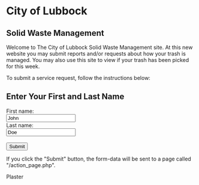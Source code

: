 # City of Lubbock

## Solid Waste Management

Welcome to The City of Lubbock Solid Waste Management site. At this new website you may submit reports and/or requests about how your trash is managed. You may also use this site to view if your trash has been picked for this week.

To submit a service request, follow the instructions below:

<html>
<body>

<h2>Enter Your First and Last Name</h2>

<form action="/action_page.php">
  <label for="fname">First name:</label><br>
  <input type="text" id="fname" name="fname" value="John"><br>
  <label for="lname">Last name:</label><br>
  <input type="text" id="lname" name="lname" value="Doe"><br><br>
  <input type="submit" value="Submit">
</form> 

<p>If you click the "Submit" button, the form-data will be sent to a page called "/action_page.php".</p>

</body>
</html>

<!--
<html>
 <head>
  <script type="text/javascript" src="sql_test.js">
  </script>
 </head>
<body>
 <p><a href="#" onClick="test();">Top Text</a></p>
 <p><a href="javascript:functionTwo();">Bottom Text</a></p>
 </body>
</html>
-->
<!--
<meta charset="utf8" />
<html>
  <script src='sql-wasm.js'></script>
  <script>
    config = {
      locateFile: filename => `/dist/${filename}`
    }
    // The `initSqlJs` function is globally provided by all of the main dist files if loaded in the browser.
    // We must specify this locateFile function if we are loading a wasm file from anywhere other than the current html page's folder.
    initSqlJs(config).then(function(SQL){
      //Create the database
      var db = new SQL.Database();
      // Run a query without reading the results
      db.run("CREATE TABLE test (col1, col2);");
      // Insert two rows: (1,111) and (2,222)
      db.run("INSERT INTO test VALUES (?,?), (?,?)", [1,111,2,222]);

      // Prepare a statement
      var stmt = db.prepare("SELECT * FROM test WHERE col1 BETWEEN $start AND $end");
      stmt.getAsObject({$start:1, $end:1}); // {col1:1, col2:111}

      // Bind new values
      stmt.bind({$start:1, $end:2});
      while(stmt.step()) { //
        var row = stmt.getAsObject();
        console.log('Here is a row: ' + JSON.stringify(row));
      }
    });
  </script>
  <body>
    Output is in Javascript console
  </body>
</html>
-->

<html>
<script>
// We are modularizing this manually because the current modularize setting in Emscripten has some issues:
// https://github.com/kripken/emscripten/issues/5820
// In addition, When you use emcc's modularization, it still expects to export a global object called `Module`,
// which is able to be used/called before the WASM is loaded.
// The modularization below exports a promise that loads and resolves to the actual sql.js module.
// That way, this module can't be used before the WASM is finished loading.

// We are going to define a function that a user will call to start loading initializing our Sql.js library
// However, that function might be called multiple times, and on subsequent calls, we don't actually want it to instantiate a new instance of the Module
// Instead, we want to return the previously loaded module

// TODO: Make this not declare a global if used in the browser
var initSqlJsPromise = undefined;

var initSqlJs = function (moduleConfig) {

    if (initSqlJsPromise){
      return initSqlJsPromise;
    }
    // If we're here, we've never called this function before
    initSqlJsPromise = new Promise(function (resolveModule, reject) {

        // We are modularizing this manually because the current modularize setting in Emscripten has some issues:
        // https://github.com/kripken/emscripten/issues/5820

        // The way to affect the loading of emcc compiled modules is to create a variable called `Module` and add
        // properties to it, like `preRun`, `postRun`, etc
        // We are using that to get notified when the WASM has finished loading.
        // Only then will we return our promise

        // If they passed in a moduleConfig object, use that
        // Otherwise, initialize Module to the empty object
        var Module = typeof moduleConfig !== 'undefined' ? moduleConfig : {};

        // EMCC only allows for a single onAbort function (not an array of functions)
        // So if the user defined their own onAbort function, we remember it and call it
        var originalOnAbortFunction = Module['onAbort'];
        Module['onAbort'] = function (errorThatCausedAbort) {
            reject(new Error(errorThatCausedAbort));
            if (originalOnAbortFunction){
              originalOnAbortFunction(errorThatCausedAbort);
            }
        };

        Module['postRun'] = Module['postRun'] || [];
        Module['postRun'].push(function () {
            // When Emscripted calls postRun, this promise resolves with the built Module
            resolveModule(Module);
        });

        // There is a section of code in the emcc-generated code below that looks like this:
        // (Note that this is lowercase `module`)
        // if (typeof module !== 'undefined') {
        //     module['exports'] = Module;
        // }
        // When that runs, it's going to overwrite our own modularization export efforts in shell-post.js!
        // The only way to tell emcc not to emit it is to pass the MODULARIZE=1 or MODULARIZE_INSTANCE=1 flags,
        // but that carries with it additional unnecessary baggage/bugs we don't want either.
        // So, we have three options:
        // 1) We undefine `module`
        // 2) We remember what `module['exports']` was at the beginning of this function and we restore it later
        // 3) We write a script to remove those lines of code as part of the Make process.
        //
        // Since those are the only lines of code that care about module, we will undefine it. It's the most straightforward
        // of the options, and has the side effect of reducing emcc's efforts to modify the module if its output were to change in the future.
        // That's a nice side effect since we're handling the modularization efforts ourselves
        module = undefined;

        // The emcc-generated code and shell-post.js code goes below,
        // meaning that all of it runs inside of this promise. If anything throws an exception, our promise will abort
var e;e||(e=typeof Module !== 'undefined' ? Module : {});
e.onRuntimeInitialized=function(){function a(h,m){this.Ma=h;this.db=m;this.La=1;this.cb=[]}function b(h){this.filename="dbfile_"+(4294967295*Math.random()>>>0);if(null!=h){var m=this.filename,q=m?k("//"+m):"/";m=ba(!0,!0);q=ca(q,(void 0!==m?m:438)&4095|32768,0);if(h){if("string"===typeof h){for(var v=Array(h.length),D=0,R=h.length;D<R;++D)v[D]=h.charCodeAt(D);h=v}da(q,m|146);v=l(q,"w");ea(v,h,0,h.length,0,void 0);fa(v);da(q,m)}}this.handleError(f(this.filename,c));this.db=p(c,"i32");rc(this.db);this.ab=
{};this.Sa={}}var c=t(4),d=e.cwrap,f=d("sqlite3_open","number",["string","number"]),g=d("sqlite3_close_v2","number",["number"]),n=d("sqlite3_exec","number",["number","string","number","number","number"]),u=d("sqlite3_changes","number",["number"]),w=d("sqlite3_prepare_v2","number",["number","string","number","number","number"]),r=d("sqlite3_prepare_v2","number",["number","number","number","number","number"]),C=d("sqlite3_bind_text","number",["number","number","number","number","number"]),E=d("sqlite3_bind_blob",
"number",["number","number","number","number","number"]),aa=d("sqlite3_bind_double","number",["number","number","number"]),B=d("sqlite3_bind_int","number",["number","number","number"]),Aa=d("sqlite3_bind_parameter_index","number",["number","string"]),ma=d("sqlite3_step","number",["number"]),sc=d("sqlite3_errmsg","string",["number"]),wb=d("sqlite3_data_count","number",["number"]),tc=d("sqlite3_column_double","number",["number","number"]),uc=d("sqlite3_column_text","string",["number","number"]),vc=
d("sqlite3_column_blob","number",["number","number"]),wc=d("sqlite3_column_bytes","number",["number","number"]),xc=d("sqlite3_column_type","number",["number","number"]),yc=d("sqlite3_column_name","string",["number","number"]),zc=d("sqlite3_reset","number",["number"]),Ac=d("sqlite3_clear_bindings","number",["number"]),Bc=d("sqlite3_finalize","number",["number"]),Cc=d("sqlite3_create_function_v2","number","number string number number number number number number number".split(" ")),Dc=d("sqlite3_value_type",
"number",["number"]),Ec=d("sqlite3_value_bytes","number",["number"]),Fc=d("sqlite3_value_text","string",["number"]),Gc=d("sqlite3_value_blob","number",["number"]),Hc=d("sqlite3_value_double","number",["number"]),Ic=d("sqlite3_result_double","",["number","number"]),xb=d("sqlite3_result_null","",["number"]),Jc=d("sqlite3_result_text","",["number","string","number","number"]),Kc=d("sqlite3_result_blob","",["number","number","number","number"]),Lc=d("sqlite3_result_int","",["number","number"]),yb=d("sqlite3_result_error",
"",["number","string","number"]),rc=d("RegisterExtensionFunctions","number",["number"]);a.prototype.bind=function(h){if(!this.Ma)throw"Statement closed";this.reset();return Array.isArray(h)?this.rb(h):this.sb(h)};a.prototype.step=function(){if(!this.Ma)throw"Statement closed";this.La=1;var h=ma(this.Ma);switch(h){case 100:return!0;case 101:return!1;default:return this.db.handleError(h)}};a.prototype.yb=function(h){null==h&&(h=this.La,this.La+=1);return tc(this.Ma,h)};a.prototype.zb=function(h){null==
h&&(h=this.La,this.La+=1);return uc(this.Ma,h)};a.prototype.getBlob=function(h){null==h&&(h=this.La,this.La+=1);var m=wc(this.Ma,h);var q=vc(this.Ma,h);var v=new Uint8Array(m);for(h=0;h<m;)v[h]=x[q+h],h+=1;return v};a.prototype.get=function(h){var m;null!=h&&this.bind(h)&&this.step();var q=[];h=0;for(m=wb(this.Ma);h<m;){switch(xc(this.Ma,h)){case 1:case 2:q.push(this.yb(h));break;case 3:q.push(this.zb(h));break;case 4:q.push(this.getBlob(h));break;default:q.push(null)}h+=1}return q};a.prototype.getColumnNames=
function(){var h;var m=[];var q=0;for(h=wb(this.Ma);q<h;)m.push(yc(this.Ma,q)),q+=1;return m};a.prototype.getAsObject=function(h){var m;var q=this.get(h);var v=this.getColumnNames();var D={};h=0;for(m=v.length;h<m;){var R=v[h];D[R]=q[h];h+=1}return D};a.prototype.run=function(h){null!=h&&this.bind(h);this.step();return this.reset()};a.prototype.vb=function(h,m){null==m&&(m=this.La,this.La+=1);h=ha(h);var q=ia(h);this.cb.push(q);this.db.handleError(C(this.Ma,m,q,h.length-1,0))};a.prototype.qb=function(h,
m){null==m&&(m=this.La,this.La+=1);var q=ia(h);this.cb.push(q);this.db.handleError(E(this.Ma,m,q,h.length,0))};a.prototype.ub=function(h,m){null==m&&(m=this.La,this.La+=1);this.db.handleError((h===(h|0)?B:aa)(this.Ma,m,h))};a.prototype.tb=function(h){null==h&&(h=this.La,this.La+=1);E(this.Ma,h,0,0,0)};a.prototype.jb=function(h,m){null==m&&(m=this.La,this.La+=1);switch(typeof h){case "string":this.vb(h,m);return;case "number":case "boolean":this.ub(h+0,m);return;case "object":if(null===h){this.tb(m);
return}if(null!=h.length){this.qb(h,m);return}}throw"Wrong API use : tried to bind a value of an unknown type ("+h+").";};a.prototype.sb=function(h){var m=this;Object.keys(h).forEach(function(q){var v=Aa(m.Ma,q);0!==v&&m.jb(h[q],v)});return!0};a.prototype.rb=function(h){var m;for(m=0;m<h.length;)this.jb(h[m],m+1),m+=1;return!0};a.prototype.reset=function(){return 0===Ac(this.Ma)&&0===zc(this.Ma)};a.prototype.freemem=function(){for(var h;void 0!==(h=this.cb.pop());)ja(h)};a.prototype.free=function(){var h=
0===Bc(this.Ma);delete this.db.ab[this.Ma];this.Ma=0;return h};b.prototype.run=function(h,m){if(!this.db)throw"Database closed";if(m){h=this.prepare(h,m);try{h.step()}finally{h.free()}}else this.handleError(n(this.db,h,0,0,c));return this};b.prototype.exec=function(h,m){if(!this.db)throw"Database closed";var q=ka();try{var v=la(h)+1,D=t(v);na(h,x,D,v);var R=D;var H=t(4);for(h=[];0!==p(R,"i8");){pa(c);pa(H);this.handleError(r(this.db,R,-1,c,H));var oa=p(c,"i32");R=p(H,"i32");if(0!==oa){var T=null;
var A=new a(oa,this);for(null!=m&&A.bind(m);A.step();)null===T&&(T={columns:A.getColumnNames(),values:[]},h.push(T)),T.values.push(A.get());A.free()}}return h}catch(N){throw A&&A.free(),N;}finally{qa(q)}};b.prototype.each=function(h,m,q,v){"function"===typeof m&&(v=q,q=m,m=void 0);h=this.prepare(h,m);try{for(;h.step();)q(h.getAsObject())}finally{h.free()}if("function"===typeof v)return v()};b.prototype.prepare=function(h,m){pa(c);this.handleError(w(this.db,h,-1,c,0));h=p(c,"i32");if(0===h)throw"Nothing to prepare";
var q=new a(h,this);null!=m&&q.bind(m);return this.ab[h]=q};b.prototype["export"]=function(){Object.values(this.ab).forEach(function(m){m.free()});Object.values(this.Sa).forEach(ra);this.Sa={};this.handleError(g(this.db));var h=sa(this.filename);this.handleError(f(this.filename,c));this.db=p(c,"i32");return h};b.prototype.close=function(){Object.values(this.ab).forEach(function(h){h.free()});Object.values(this.Sa).forEach(ra);this.Sa={};this.handleError(g(this.db));ta("/"+this.filename);this.db=null};
b.prototype.handleError=function(h){if(0===h)return null;h=sc(this.db);throw Error(h);};b.prototype.getRowsModified=function(){return u(this.db)};b.prototype.create_function=function(h,m){Object.prototype.hasOwnProperty.call(this.Sa,h)&&(ua.push(this.Sa[h]),delete this.Sa[h]);var q=va(function(v,D,R){for(var H,oa=[],T=0;T<D;T+=1){var A=p(R+4*T,"i32"),N=Dc(A);if(1===N||2===N)A=Hc(A);else if(3===N)A=Fc(A);else if(4===N){N=A;A=Ec(N);N=Gc(N);for(var Cb=new Uint8Array(A),Fa=0;Fa<A;Fa+=1)Cb[Fa]=x[N+Fa];
A=Cb}else A=null;oa.push(A)}try{H=m.apply(null,oa)}catch(Oc){yb(v,Oc,-1);return}switch(typeof H){case "boolean":Lc(v,H?1:0);break;case "number":Ic(v,H);break;case "string":Jc(v,H,-1,-1);break;case "object":null===H?xb(v):null!=H.length?(D=ia(H),Kc(v,D,H.length,-1),ja(D)):yb(v,"Wrong API use : tried to return a value of an unknown type ("+H+").",-1);break;default:xb(v)}});this.Sa[h]=q;this.handleError(Cc(this.db,h,m.length,1,0,q,0,0,0));return this};e.Database=b};var wa={},y;
for(y in e)e.hasOwnProperty(y)&&(wa[y]=e[y]);var xa="./this.program",ya=!1,za=!1,Ba=!1,Ca=!1;ya="object"===typeof window;za="function"===typeof importScripts;Ba="object"===typeof process&&"object"===typeof process.versions&&"string"===typeof process.versions.node;Ca=!ya&&!Ba&&!za;var z="",Da,Ea,Ga,Ha;
if(Ba)z=za?require("path").dirname(z)+"/":__dirname+"/",Da=function(a,b){Ga||(Ga=require("fs"));Ha||(Ha=require("path"));a=Ha.normalize(a);return Ga.readFileSync(a,b?null:"utf8")},Ea=function(a){a=Da(a,!0);a.buffer||(a=new Uint8Array(a));assert(a.buffer);return a},1<process.argv.length&&(xa=process.argv[1].replace(/\\/g,"/")),process.argv.slice(2),"undefined"!==typeof module&&(module.exports=e),process.on("unhandledRejection",F),e.inspect=function(){return"[Emscripten Module object]"};else if(Ca)"undefined"!=
typeof read&&(Da=function(a){return read(a)}),Ea=function(a){if("function"===typeof readbuffer)return new Uint8Array(readbuffer(a));a=read(a,"binary");assert("object"===typeof a);return a},"undefined"!==typeof print&&("undefined"===typeof console&&(console={}),console.log=print,console.warn=console.error="undefined"!==typeof printErr?printErr:print);else if(ya||za)za?z=self.location.href:document.currentScript&&(z=document.currentScript.src),z=0!==z.indexOf("blob:")?z.substr(0,z.lastIndexOf("/")+
1):"",Da=function(a){var b=new XMLHttpRequest;b.open("GET",a,!1);b.send(null);return b.responseText},za&&(Ea=function(a){var b=new XMLHttpRequest;b.open("GET",a,!1);b.responseType="arraybuffer";b.send(null);return new Uint8Array(b.response)});var Ia=e.print||console.log.bind(console),G=e.printErr||console.warn.bind(console);for(y in wa)wa.hasOwnProperty(y)&&(e[y]=wa[y]);wa=null;e.thisProgram&&(xa=e.thisProgram);function Ja(a){var b=I[Ka>>2];a=b+a+15&-16;a>J.length&&F();I[Ka>>2]=a;return b}
var ua=[];
function va(a){if(ua.length)var b=ua.pop();else{b=La.length;try{La.grow(1)}catch(g){if(!(g instanceof RangeError))throw g;throw"Unable to grow wasm table. Set ALLOW_TABLE_GROWTH.";}}try{La.set(b,a)}catch(g){if(!(g instanceof TypeError))throw g;assert(!0,"Missing signature argument to addFunction");if("function"===typeof WebAssembly.Function){for(var c={i:"i32",j:"i64",f:"f32",d:"f64"},d={parameters:[],results:[]},f=1;4>f;++f)d.parameters.push(c["viii"[f]]);a=new WebAssembly.Function(d,a)}else{c=[1,
0,1,96];d={i:127,j:126,f:125,d:124};c.push(3);for(f=0;3>f;++f)c.push(d["iii"[f]]);c.push(0);c[1]=c.length-2;f=new Uint8Array([0,97,115,109,1,0,0,0].concat(c,[2,7,1,1,101,1,102,0,0,7,5,1,1,102,0,0]));f=new WebAssembly.Module(f);a=(new WebAssembly.Instance(f,{e:{f:a}})).exports.f}La.set(b,a)}return b}function ra(a){ua.push(a)}var Ma;e.wasmBinary&&(Ma=e.wasmBinary);var noExitRuntime;e.noExitRuntime&&(noExitRuntime=e.noExitRuntime);"object"!==typeof WebAssembly&&G("no native wasm support detected");
function pa(a){var b="i32";"*"===b.charAt(b.length-1)&&(b="i32");switch(b){case "i1":x[a>>0]=0;break;case "i8":x[a>>0]=0;break;case "i16":Na[a>>1]=0;break;case "i32":I[a>>2]=0;break;case "i64":K=[0,(L=0,1<=+Oa(L)?0<L?(Pa(+Qa(L/4294967296),4294967295)|0)>>>0:~~+Ra((L-+(~~L>>>0))/4294967296)>>>0:0)];I[a>>2]=K[0];I[a+4>>2]=K[1];break;case "float":Sa[a>>2]=0;break;case "double":Ta[a>>3]=0;break;default:F("invalid type for setValue: "+b)}}
function p(a,b){b=b||"i8";"*"===b.charAt(b.length-1)&&(b="i32");switch(b){case "i1":return x[a>>0];case "i8":return x[a>>0];case "i16":return Na[a>>1];case "i32":return I[a>>2];case "i64":return I[a>>2];case "float":return Sa[a>>2];case "double":return Ta[a>>3];default:F("invalid type for getValue: "+b)}return null}var Ua,La=new WebAssembly.Table({initial:384,element:"anyfunc"}),Va=!1;function assert(a,b){a||F("Assertion failed: "+b)}
function Wa(a){var b=e["_"+a];assert(b,"Cannot call unknown function "+a+", make sure it is exported");return b}
function Xa(a,b,c,d){var f={string:function(r){var C=0;if(null!==r&&void 0!==r&&0!==r){var E=(r.length<<2)+1;C=t(E);na(r,J,C,E)}return C},array:function(r){var C=t(r.length);x.set(r,C);return C}},g=Wa(a),n=[];a=0;if(d)for(var u=0;u<d.length;u++){var w=f[c[u]];w?(0===a&&(a=ka()),n[u]=w(d[u])):n[u]=d[u]}c=g.apply(null,n);c=function(r){return"string"===b?M(r):"boolean"===b?!!r:r}(c);0!==a&&qa(a);return c}var Ya=0,Za=3;
function ia(a){var b=Ya;if("number"===typeof a){var c=!0;var d=a}else c=!1,d=a.length;var f;b==Za?f=g:f=[$a,t,Ja][b](Math.max(d,1));if(c){var g=f;assert(0==(f&3));for(a=f+(d&-4);g<a;g+=4)I[g>>2]=0;for(a=f+d;g<a;)x[g++>>0]=0;return f}a.subarray||a.slice?J.set(a,f):J.set(new Uint8Array(a),f);return f}var ab="undefined"!==typeof TextDecoder?new TextDecoder("utf8"):void 0;
function bb(a,b,c){var d=b+c;for(c=b;a[c]&&!(c>=d);)++c;if(16<c-b&&a.subarray&&ab)return ab.decode(a.subarray(b,c));for(d="";b<c;){var f=a[b++];if(f&128){var g=a[b++]&63;if(192==(f&224))d+=String.fromCharCode((f&31)<<6|g);else{var n=a[b++]&63;f=224==(f&240)?(f&15)<<12|g<<6|n:(f&7)<<18|g<<12|n<<6|a[b++]&63;65536>f?d+=String.fromCharCode(f):(f-=65536,d+=String.fromCharCode(55296|f>>10,56320|f&1023))}}else d+=String.fromCharCode(f)}return d}function M(a){return a?bb(J,a,void 0):""}
function na(a,b,c,d){if(!(0<d))return 0;var f=c;d=c+d-1;for(var g=0;g<a.length;++g){var n=a.charCodeAt(g);if(55296<=n&&57343>=n){var u=a.charCodeAt(++g);n=65536+((n&1023)<<10)|u&1023}if(127>=n){if(c>=d)break;b[c++]=n}else{if(2047>=n){if(c+1>=d)break;b[c++]=192|n>>6}else{if(65535>=n){if(c+2>=d)break;b[c++]=224|n>>12}else{if(c+3>=d)break;b[c++]=240|n>>18;b[c++]=128|n>>12&63}b[c++]=128|n>>6&63}b[c++]=128|n&63}}b[c]=0;return c-f}
function la(a){for(var b=0,c=0;c<a.length;++c){var d=a.charCodeAt(c);55296<=d&&57343>=d&&(d=65536+((d&1023)<<10)|a.charCodeAt(++c)&1023);127>=d?++b:b=2047>=d?b+2:65535>=d?b+3:b+4}return b}"undefined"!==typeof TextDecoder&&new TextDecoder("utf-16le");function cb(a){var b=la(a)+1,c=$a(b);c&&na(a,x,c,b);return c}var db,x,J,Na,I,Sa,Ta;
function eb(a){db=a;e.HEAP8=x=new Int8Array(a);e.HEAP16=Na=new Int16Array(a);e.HEAP32=I=new Int32Array(a);e.HEAPU8=J=new Uint8Array(a);e.HEAPU16=new Uint16Array(a);e.HEAPU32=new Uint32Array(a);e.HEAPF32=Sa=new Float32Array(a);e.HEAPF64=Ta=new Float64Array(a)}var Ka=62896,fb=e.INITIAL_MEMORY||16777216;e.wasmMemory?Ua=e.wasmMemory:Ua=new WebAssembly.Memory({initial:fb/65536});Ua&&(db=Ua.buffer);fb=db.byteLength;eb(db);I[Ka>>2]=5305936;
function gb(a){for(;0<a.length;){var b=a.shift();if("function"==typeof b)b();else{var c=b.xb;"number"===typeof c?void 0===b.eb?e.dynCall_v(c):e.dynCall_vi(c,b.eb):c(void 0===b.eb?null:b.eb)}}}var hb=[],ib=[],jb=[],kb=[];function lb(){var a=e.preRun.shift();hb.unshift(a)}var Oa=Math.abs,Ra=Math.ceil,Qa=Math.floor,Pa=Math.min,mb=0,nb=null,ob=null;e.preloadedImages={};e.preloadedAudios={};
function F(a){if(e.onAbort)e.onAbort(a);Ia(a);G(a);Va=!0;throw new WebAssembly.RuntimeError("abort("+a+"). Build with -s ASSERTIONS=1 for more info.");}function pb(){var a=qb;return String.prototype.startsWith?a.startsWith("data:application/octet-stream;base64,"):0===a.indexOf("data:application/octet-stream;base64,")}var qb="sql-wasm.wasm";if(!pb()){var rb=qb;qb=e.locateFile?e.locateFile(rb,z):z+rb}
function sb(){try{if(Ma)return new Uint8Array(Ma);if(Ea)return Ea(qb);throw"both async and sync fetching of the wasm failed";}catch(a){F(a)}}function tb(){return Ma||!ya&&!za||"function"!==typeof fetch?new Promise(function(a){a(sb())}):fetch(qb,{credentials:"same-origin"}).then(function(a){if(!a.ok)throw"failed to load wasm binary file at '"+qb+"'";return a.arrayBuffer()}).catch(function(){return sb()})}var L,K;ib.push({xb:function(){ub()}});
function vb(a){return a.replace(/\b_Z[\w\d_]+/g,function(b){return b===b?b:b+" ["+b+"]"})}function zb(a,b){for(var c=0,d=a.length-1;0<=d;d--){var f=a[d];"."===f?a.splice(d,1):".."===f?(a.splice(d,1),c++):c&&(a.splice(d,1),c--)}if(b)for(;c;c--)a.unshift("..");return a}function k(a){var b="/"===a.charAt(0),c="/"===a.substr(-1);(a=zb(a.split("/").filter(function(d){return!!d}),!b).join("/"))||b||(a=".");a&&c&&(a+="/");return(b?"/":"")+a}
function Ab(a){var b=/^(\/?|)([\s\S]*?)((?:\.{1,2}|[^\/]+?|)(\.[^.\/]*|))(?:[\/]*)$/.exec(a).slice(1);a=b[0];b=b[1];if(!a&&!b)return".";b&&(b=b.substr(0,b.length-1));return a+b}function Bb(a){if("/"===a)return"/";var b=a.lastIndexOf("/");return-1===b?a:a.substr(b+1)}function Db(a){e.___errno_location&&(I[e.___errno_location()>>2]=a)}
function Eb(){for(var a="",b=!1,c=arguments.length-1;-1<=c&&!b;c--){b=0<=c?arguments[c]:"/";if("string"!==typeof b)throw new TypeError("Arguments to path.resolve must be strings");if(!b)return"";a=b+"/"+a;b="/"===b.charAt(0)}a=zb(a.split("/").filter(function(d){return!!d}),!b).join("/");return(b?"/":"")+a||"."}var Fb=[];function Gb(a,b){Fb[a]={input:[],output:[],Xa:b};Hb(a,Ib)}
var Ib={open:function(a){var b=Fb[a.node.rdev];if(!b)throw new O(43);a.tty=b;a.seekable=!1},close:function(a){a.tty.Xa.flush(a.tty)},flush:function(a){a.tty.Xa.flush(a.tty)},read:function(a,b,c,d){if(!a.tty||!a.tty.Xa.nb)throw new O(60);for(var f=0,g=0;g<d;g++){try{var n=a.tty.Xa.nb(a.tty)}catch(u){throw new O(29);}if(void 0===n&&0===f)throw new O(6);if(null===n||void 0===n)break;f++;b[c+g]=n}f&&(a.node.timestamp=Date.now());return f},write:function(a,b,c,d){if(!a.tty||!a.tty.Xa.gb)throw new O(60);
try{for(var f=0;f<d;f++)a.tty.Xa.gb(a.tty,b[c+f])}catch(g){throw new O(29);}d&&(a.node.timestamp=Date.now());return f}},Jb={nb:function(a){if(!a.input.length){var b=null;if(Ba){var c=Buffer.pb?Buffer.pb(256):new Buffer(256),d=0;try{d=Ga.readSync(process.stdin.fd,c,0,256,null)}catch(f){if(-1!=f.toString().indexOf("EOF"))d=0;else throw f;}0<d?b=c.slice(0,d).toString("utf-8"):b=null}else"undefined"!=typeof window&&"function"==typeof window.prompt?(b=window.prompt("Input: "),null!==b&&(b+="\n")):"function"==
typeof readline&&(b=readline(),null!==b&&(b+="\n"));if(!b)return null;a.input=ha(b,!0)}return a.input.shift()},gb:function(a,b){null===b||10===b?(Ia(bb(a.output,0)),a.output=[]):0!=b&&a.output.push(b)},flush:function(a){a.output&&0<a.output.length&&(Ia(bb(a.output,0)),a.output=[])}},Kb={gb:function(a,b){null===b||10===b?(G(bb(a.output,0)),a.output=[]):0!=b&&a.output.push(b)},flush:function(a){a.output&&0<a.output.length&&(G(bb(a.output,0)),a.output=[])}},P={Qa:null,Ra:function(){return P.createNode(null,
"/",16895,0)},createNode:function(a,b,c,d){if(24576===(c&61440)||4096===(c&61440))throw new O(63);P.Qa||(P.Qa={dir:{node:{Pa:P.Ia.Pa,Oa:P.Ia.Oa,lookup:P.Ia.lookup,Ya:P.Ia.Ya,rename:P.Ia.rename,unlink:P.Ia.unlink,rmdir:P.Ia.rmdir,readdir:P.Ia.readdir,symlink:P.Ia.symlink},stream:{Ua:P.Ja.Ua}},file:{node:{Pa:P.Ia.Pa,Oa:P.Ia.Oa},stream:{Ua:P.Ja.Ua,read:P.Ja.read,write:P.Ja.write,ib:P.Ja.ib,Za:P.Ja.Za,$a:P.Ja.$a}},link:{node:{Pa:P.Ia.Pa,Oa:P.Ia.Oa,readlink:P.Ia.readlink},stream:{}},kb:{node:{Pa:P.Ia.Pa,
Oa:P.Ia.Oa},stream:Lb}});c=Mb(a,b,c,d);Q(c.mode)?(c.Ia=P.Qa.dir.node,c.Ja=P.Qa.dir.stream,c.Ha={}):32768===(c.mode&61440)?(c.Ia=P.Qa.file.node,c.Ja=P.Qa.file.stream,c.Na=0,c.Ha=null):40960===(c.mode&61440)?(c.Ia=P.Qa.link.node,c.Ja=P.Qa.link.stream):8192===(c.mode&61440)&&(c.Ia=P.Qa.kb.node,c.Ja=P.Qa.kb.stream);c.timestamp=Date.now();a&&(a.Ha[b]=c);return c},Hb:function(a){if(a.Ha&&a.Ha.subarray){for(var b=[],c=0;c<a.Na;++c)b.push(a.Ha[c]);return b}return a.Ha},Ib:function(a){return a.Ha?a.Ha.subarray?
a.Ha.subarray(0,a.Na):new Uint8Array(a.Ha):new Uint8Array(0)},lb:function(a,b){var c=a.Ha?a.Ha.length:0;c>=b||(b=Math.max(b,c*(1048576>c?2:1.125)|0),0!=c&&(b=Math.max(b,256)),c=a.Ha,a.Ha=new Uint8Array(b),0<a.Na&&a.Ha.set(c.subarray(0,a.Na),0))},Eb:function(a,b){if(a.Na!=b)if(0==b)a.Ha=null,a.Na=0;else{if(!a.Ha||a.Ha.subarray){var c=a.Ha;a.Ha=new Uint8Array(b);c&&a.Ha.set(c.subarray(0,Math.min(b,a.Na)))}else if(a.Ha||(a.Ha=[]),a.Ha.length>b)a.Ha.length=b;else for(;a.Ha.length<b;)a.Ha.push(0);a.Na=
b}},Ia:{Pa:function(a){var b={};b.dev=8192===(a.mode&61440)?a.id:1;b.ino=a.id;b.mode=a.mode;b.nlink=1;b.uid=0;b.gid=0;b.rdev=a.rdev;Q(a.mode)?b.size=4096:32768===(a.mode&61440)?b.size=a.Na:40960===(a.mode&61440)?b.size=a.link.length:b.size=0;b.atime=new Date(a.timestamp);b.mtime=new Date(a.timestamp);b.ctime=new Date(a.timestamp);b.wb=4096;b.blocks=Math.ceil(b.size/b.wb);return b},Oa:function(a,b){void 0!==b.mode&&(a.mode=b.mode);void 0!==b.timestamp&&(a.timestamp=b.timestamp);void 0!==b.size&&P.Eb(a,
b.size)},lookup:function(){throw Nb[44];},Ya:function(a,b,c,d){return P.createNode(a,b,c,d)},rename:function(a,b,c){if(Q(a.mode)){try{var d=Ob(b,c)}catch(g){}if(d)for(var f in d.Ha)throw new O(55);}delete a.parent.Ha[a.name];a.name=c;b.Ha[c]=a;a.parent=b},unlink:function(a,b){delete a.Ha[b]},rmdir:function(a,b){var c=Ob(a,b),d;for(d in c.Ha)throw new O(55);delete a.Ha[b]},readdir:function(a){var b=[".",".."],c;for(c in a.Ha)a.Ha.hasOwnProperty(c)&&b.push(c);return b},symlink:function(a,b,c){a=P.createNode(a,
b,41471,0);a.link=c;return a},readlink:function(a){if(40960!==(a.mode&61440))throw new O(28);return a.link}},Ja:{read:function(a,b,c,d,f){var g=a.node.Ha;if(f>=a.node.Na)return 0;a=Math.min(a.node.Na-f,d);if(8<a&&g.subarray)b.set(g.subarray(f,f+a),c);else for(d=0;d<a;d++)b[c+d]=g[f+d];return a},write:function(a,b,c,d,f,g){b.buffer===x.buffer&&(g=!1);if(!d)return 0;a=a.node;a.timestamp=Date.now();if(b.subarray&&(!a.Ha||a.Ha.subarray)){if(g)return a.Ha=b.subarray(c,c+d),a.Na=d;if(0===a.Na&&0===f)return a.Ha=
b.slice(c,c+d),a.Na=d;if(f+d<=a.Na)return a.Ha.set(b.subarray(c,c+d),f),d}P.lb(a,f+d);if(a.Ha.subarray&&b.subarray)a.Ha.set(b.subarray(c,c+d),f);else for(g=0;g<d;g++)a.Ha[f+g]=b[c+g];a.Na=Math.max(a.Na,f+d);return d},Ua:function(a,b,c){1===c?b+=a.position:2===c&&32768===(a.node.mode&61440)&&(b+=a.node.Na);if(0>b)throw new O(28);return b},ib:function(a,b,c){P.lb(a.node,b+c);a.node.Na=Math.max(a.node.Na,b+c)},Za:function(a,b,c,d,f,g,n){if(32768!==(a.node.mode&61440))throw new O(43);a=a.node.Ha;if(n&
2||a.buffer!==b.buffer){if(0<f||f+d<a.length)a.subarray?a=a.subarray(f,f+d):a=Array.prototype.slice.call(a,f,f+d);f=!0;n=b.buffer==x.buffer;d=$a(d);if(!d)throw new O(48);(n?x:b).set(a,d)}else f=!1,d=a.byteOffset;return{Db:d,bb:f}},$a:function(a,b,c,d,f){if(32768!==(a.node.mode&61440))throw new O(43);if(f&2)return 0;P.Ja.write(a,b,0,d,c,!1);return 0}}},Pb=null,Qb={},S=[],Rb=1,U=null,Sb=!0,V={},O=null,Nb={};
function W(a,b){a=Eb("/",a);b=b||{};if(!a)return{path:"",node:null};var c={mb:!0,hb:0},d;for(d in c)void 0===b[d]&&(b[d]=c[d]);if(8<b.hb)throw new O(32);a=zb(a.split("/").filter(function(n){return!!n}),!1);var f=Pb;c="/";for(d=0;d<a.length;d++){var g=d===a.length-1;if(g&&b.parent)break;f=Ob(f,a[d]);c=k(c+"/"+a[d]);f.Va&&(!g||g&&b.mb)&&(f=f.Va.root);if(!g||b.Ta)for(g=0;40960===(f.mode&61440);)if(f=Tb(c),c=Eb(Ab(c),f),f=W(c,{hb:b.hb}).node,40<g++)throw new O(32);}return{path:c,node:f}}
function Ub(a){for(var b;;){if(a===a.parent)return a=a.Ra.ob,b?"/"!==a[a.length-1]?a+"/"+b:a+b:a;b=b?a.name+"/"+b:a.name;a=a.parent}}function Vb(a,b){for(var c=0,d=0;d<b.length;d++)c=(c<<5)-c+b.charCodeAt(d)|0;return(a+c>>>0)%U.length}function Wb(a){var b=Vb(a.parent.id,a.name);if(U[b]===a)U[b]=a.Wa;else for(b=U[b];b;){if(b.Wa===a){b.Wa=a.Wa;break}b=b.Wa}}
function Ob(a,b){var c;if(c=(c=Xb(a,"x"))?c:a.Ia.lookup?0:2)throw new O(c,a);for(c=U[Vb(a.id,b)];c;c=c.Wa){var d=c.name;if(c.parent.id===a.id&&d===b)return c}return a.Ia.lookup(a,b)}function Mb(a,b,c,d){a=new Yb(a,b,c,d);b=Vb(a.parent.id,a.name);a.Wa=U[b];return U[b]=a}function Q(a){return 16384===(a&61440)}var Zb={r:0,rs:1052672,"r+":2,w:577,wx:705,xw:705,"w+":578,"wx+":706,"xw+":706,a:1089,ax:1217,xa:1217,"a+":1090,"ax+":1218,"xa+":1218};
function $b(a){var b=["r","w","rw"][a&3];a&512&&(b+="w");return b}function Xb(a,b){if(Sb)return 0;if(-1===b.indexOf("r")||a.mode&292){if(-1!==b.indexOf("w")&&!(a.mode&146)||-1!==b.indexOf("x")&&!(a.mode&73))return 2}else return 2;return 0}function ac(a,b){try{return Ob(a,b),20}catch(c){}return Xb(a,"wx")}function bc(a,b,c){try{var d=Ob(a,b)}catch(f){return f.Ka}if(a=Xb(a,"wx"))return a;if(c){if(!Q(d.mode))return 54;if(d===d.parent||"/"===Ub(d))return 10}else if(Q(d.mode))return 31;return 0}
function cc(a){var b=4096;for(a=a||0;a<=b;a++)if(!S[a])return a;throw new O(33);}function dc(a,b){ec||(ec=function(){},ec.prototype={});var c=new ec,d;for(d in a)c[d]=a[d];a=c;b=cc(b);a.fd=b;return S[b]=a}var Lb={open:function(a){a.Ja=Qb[a.node.rdev].Ja;a.Ja.open&&a.Ja.open(a)},Ua:function(){throw new O(70);}};function Hb(a,b){Qb[a]={Ja:b}}
function fc(a,b){var c="/"===b,d=!b;if(c&&Pb)throw new O(10);if(!c&&!d){var f=W(b,{mb:!1});b=f.path;f=f.node;if(f.Va)throw new O(10);if(!Q(f.mode))throw new O(54);}b={type:a,Jb:{},ob:b,Cb:[]};a=a.Ra(b);a.Ra=b;b.root=a;c?Pb=a:f&&(f.Va=b,f.Ra&&f.Ra.Cb.push(b))}function ca(a,b,c){var d=W(a,{parent:!0}).node;a=Bb(a);if(!a||"."===a||".."===a)throw new O(28);var f=ac(d,a);if(f)throw new O(f);if(!d.Ia.Ya)throw new O(63);return d.Ia.Ya(d,a,b,c)}function X(a,b){ca(a,(void 0!==b?b:511)&1023|16384,0)}
function hc(a,b,c){"undefined"===typeof c&&(c=b,b=438);ca(a,b|8192,c)}function ic(a,b){if(!Eb(a))throw new O(44);var c=W(b,{parent:!0}).node;if(!c)throw new O(44);b=Bb(b);var d=ac(c,b);if(d)throw new O(d);if(!c.Ia.symlink)throw new O(63);c.Ia.symlink(c,b,a)}
function ta(a){var b=W(a,{parent:!0}).node,c=Bb(a),d=Ob(b,c),f=bc(b,c,!1);if(f)throw new O(f);if(!b.Ia.unlink)throw new O(63);if(d.Va)throw new O(10);try{V.willDeletePath&&V.willDeletePath(a)}catch(g){G("FS.trackingDelegate['willDeletePath']('"+a+"') threw an exception: "+g.message)}b.Ia.unlink(b,c);Wb(d);try{if(V.onDeletePath)V.onDeletePath(a)}catch(g){G("FS.trackingDelegate['onDeletePath']('"+a+"') threw an exception: "+g.message)}}
function Tb(a){a=W(a).node;if(!a)throw new O(44);if(!a.Ia.readlink)throw new O(28);return Eb(Ub(a.parent),a.Ia.readlink(a))}function jc(a,b){a=W(a,{Ta:!b}).node;if(!a)throw new O(44);if(!a.Ia.Pa)throw new O(63);return a.Ia.Pa(a)}function kc(a){return jc(a,!0)}function da(a,b){var c;"string"===typeof a?c=W(a,{Ta:!0}).node:c=a;if(!c.Ia.Oa)throw new O(63);c.Ia.Oa(c,{mode:b&4095|c.mode&-4096,timestamp:Date.now()})}
function lc(a){var b;"string"===typeof a?b=W(a,{Ta:!0}).node:b=a;if(!b.Ia.Oa)throw new O(63);b.Ia.Oa(b,{timestamp:Date.now()})}function mc(a,b){if(0>b)throw new O(28);var c;"string"===typeof a?c=W(a,{Ta:!0}).node:c=a;if(!c.Ia.Oa)throw new O(63);if(Q(c.mode))throw new O(31);if(32768!==(c.mode&61440))throw new O(28);if(a=Xb(c,"w"))throw new O(a);c.Ia.Oa(c,{size:b,timestamp:Date.now()})}
function l(a,b,c,d){if(""===a)throw new O(44);if("string"===typeof b){var f=Zb[b];if("undefined"===typeof f)throw Error("Unknown file open mode: "+b);b=f}c=b&64?("undefined"===typeof c?438:c)&4095|32768:0;if("object"===typeof a)var g=a;else{a=k(a);try{g=W(a,{Ta:!(b&131072)}).node}catch(n){}}f=!1;if(b&64)if(g){if(b&128)throw new O(20);}else g=ca(a,c,0),f=!0;if(!g)throw new O(44);8192===(g.mode&61440)&&(b&=-513);if(b&65536&&!Q(g.mode))throw new O(54);if(!f&&(c=g?40960===(g.mode&61440)?32:Q(g.mode)&&
("r"!==$b(b)||b&512)?31:Xb(g,$b(b)):44))throw new O(c);b&512&&mc(g,0);b&=-641;d=dc({node:g,path:Ub(g),flags:b,seekable:!0,position:0,Ja:g.Ja,Gb:[],error:!1},d);d.Ja.open&&d.Ja.open(d);!e.logReadFiles||b&1||(nc||(nc={}),a in nc||(nc[a]=1,G("FS.trackingDelegate error on read file: "+a)));try{V.onOpenFile&&(g=0,1!==(b&2097155)&&(g|=1),0!==(b&2097155)&&(g|=2),V.onOpenFile(a,g))}catch(n){G("FS.trackingDelegate['onOpenFile']('"+a+"', flags) threw an exception: "+n.message)}return d}
function fa(a){if(null===a.fd)throw new O(8);a.fb&&(a.fb=null);try{a.Ja.close&&a.Ja.close(a)}catch(b){throw b;}finally{S[a.fd]=null}a.fd=null}function oc(a,b,c){if(null===a.fd)throw new O(8);if(!a.seekable||!a.Ja.Ua)throw new O(70);if(0!=c&&1!=c&&2!=c)throw new O(28);a.position=a.Ja.Ua(a,b,c);a.Gb=[]}
function pc(a,b,c,d,f){if(0>d||0>f)throw new O(28);if(null===a.fd)throw new O(8);if(1===(a.flags&2097155))throw new O(8);if(Q(a.node.mode))throw new O(31);if(!a.Ja.read)throw new O(28);var g="undefined"!==typeof f;if(!g)f=a.position;else if(!a.seekable)throw new O(70);b=a.Ja.read(a,b,c,d,f);g||(a.position+=b);return b}
function ea(a,b,c,d,f,g){if(0>d||0>f)throw new O(28);if(null===a.fd)throw new O(8);if(0===(a.flags&2097155))throw new O(8);if(Q(a.node.mode))throw new O(31);if(!a.Ja.write)throw new O(28);a.flags&1024&&oc(a,0,2);var n="undefined"!==typeof f;if(!n)f=a.position;else if(!a.seekable)throw new O(70);b=a.Ja.write(a,b,c,d,f,g);n||(a.position+=b);try{if(a.path&&V.onWriteToFile)V.onWriteToFile(a.path)}catch(u){G("FS.trackingDelegate['onWriteToFile']('"+a.path+"') threw an exception: "+u.message)}return b}
function sa(a){var b={encoding:"binary"};b=b||{};b.flags=b.flags||"r";b.encoding=b.encoding||"binary";if("utf8"!==b.encoding&&"binary"!==b.encoding)throw Error('Invalid encoding type "'+b.encoding+'"');var c,d=l(a,b.flags);a=jc(a).size;var f=new Uint8Array(a);pc(d,f,0,a,0);"utf8"===b.encoding?c=bb(f,0):"binary"===b.encoding&&(c=f);fa(d);return c}
function qc(){O||(O=function(a,b){this.node=b;this.Fb=function(c){this.Ka=c};this.Fb(a);this.message="FS error"},O.prototype=Error(),O.prototype.constructor=O,[44].forEach(function(a){Nb[a]=new O(a);Nb[a].stack="<generic error, no stack>"}))}var Mc;function ba(a,b){var c=0;a&&(c|=365);b&&(c|=146);return c}
function Nc(a,b,c){a=k("/dev/"+a);var d=ba(!!b,!!c);Pc||(Pc=64);var f=Pc++<<8|0;Hb(f,{open:function(g){g.seekable=!1},close:function(){c&&c.buffer&&c.buffer.length&&c(10)},read:function(g,n,u,w){for(var r=0,C=0;C<w;C++){try{var E=b()}catch(aa){throw new O(29);}if(void 0===E&&0===r)throw new O(6);if(null===E||void 0===E)break;r++;n[u+C]=E}r&&(g.node.timestamp=Date.now());return r},write:function(g,n,u,w){for(var r=0;r<w;r++)try{c(n[u+r])}catch(C){throw new O(29);}w&&(g.node.timestamp=Date.now());return r}});
hc(a,d,f)}var Pc,Y={},ec,nc,Qc={};
function Rc(a,b,c){try{var d=a(b)}catch(f){if(f&&f.node&&k(b)!==k(Ub(f.node)))return-54;throw f;}I[c>>2]=d.dev;I[c+4>>2]=0;I[c+8>>2]=d.ino;I[c+12>>2]=d.mode;I[c+16>>2]=d.nlink;I[c+20>>2]=d.uid;I[c+24>>2]=d.gid;I[c+28>>2]=d.rdev;I[c+32>>2]=0;K=[d.size>>>0,(L=d.size,1<=+Oa(L)?0<L?(Pa(+Qa(L/4294967296),4294967295)|0)>>>0:~~+Ra((L-+(~~L>>>0))/4294967296)>>>0:0)];I[c+40>>2]=K[0];I[c+44>>2]=K[1];I[c+48>>2]=4096;I[c+52>>2]=d.blocks;I[c+56>>2]=d.atime.getTime()/1E3|0;I[c+60>>2]=0;I[c+64>>2]=d.mtime.getTime()/
1E3|0;I[c+68>>2]=0;I[c+72>>2]=d.ctime.getTime()/1E3|0;I[c+76>>2]=0;K=[d.ino>>>0,(L=d.ino,1<=+Oa(L)?0<L?(Pa(+Qa(L/4294967296),4294967295)|0)>>>0:~~+Ra((L-+(~~L>>>0))/4294967296)>>>0:0)];I[c+80>>2]=K[0];I[c+84>>2]=K[1];return 0}var Sc=void 0;function Tc(){Sc+=4;return I[Sc-4>>2]}function Z(a){a=S[a];if(!a)throw new O(8);return a}var Uc={};
function Vc(){if(!Wc){var a={USER:"web_user",LOGNAME:"web_user",PATH:"/",PWD:"/",HOME:"/home/web_user",LANG:("object"===typeof navigator&&navigator.languages&&navigator.languages[0]||"C").replace("-","_")+".UTF-8",_:xa||"./this.program"},b;for(b in Uc)a[b]=Uc[b];var c=[];for(b in a)c.push(b+"="+a[b]);Wc=c}return Wc}var Wc;na("GMT",J,62960,4);
function Xc(){function a(g){return(g=g.toTimeString().match(/\(([A-Za-z ]+)\)$/))?g[1]:"GMT"}if(!Yc){Yc=!0;I[Zc()>>2]=60*(new Date).getTimezoneOffset();var b=(new Date).getFullYear(),c=new Date(b,0,1);b=new Date(b,6,1);I[$c()>>2]=Number(c.getTimezoneOffset()!=b.getTimezoneOffset());var d=a(c),f=a(b);d=cb(d);f=cb(f);b.getTimezoneOffset()<c.getTimezoneOffset()?(I[ad()>>2]=d,I[ad()+4>>2]=f):(I[ad()>>2]=f,I[ad()+4>>2]=d)}}var Yc,bd;
Ba?bd=function(){var a=process.hrtime();return 1E3*a[0]+a[1]/1E6}:"undefined"!==typeof dateNow?bd=dateNow:bd=function(){return performance.now()};function cd(a){for(var b=bd();bd()-b<a/1E3;);}e._usleep=cd;function Yb(a,b,c,d){a||(a=this);this.parent=a;this.Ra=a.Ra;this.Va=null;this.id=Rb++;this.name=b;this.mode=c;this.Ia={};this.Ja={};this.rdev=d}
Object.defineProperties(Yb.prototype,{read:{get:function(){return 365===(this.mode&365)},set:function(a){a?this.mode|=365:this.mode&=-366}},write:{get:function(){return 146===(this.mode&146)},set:function(a){a?this.mode|=146:this.mode&=-147}}});qc();U=Array(4096);fc(P,"/");X("/tmp");X("/home");X("/home/web_user");
(function(){X("/dev");Hb(259,{read:function(){return 0},write:function(d,f,g,n){return n}});hc("/dev/null",259);Gb(1280,Jb);Gb(1536,Kb);hc("/dev/tty",1280);hc("/dev/tty1",1536);if("object"===typeof crypto&&"function"===typeof crypto.getRandomValues){var a=new Uint8Array(1);var b=function(){crypto.getRandomValues(a);return a[0]}}else if(Ba)try{var c=require("crypto");b=function(){return c.randomBytes(1)[0]}}catch(d){}b||(b=function(){F("random_device")});Nc("random",b);Nc("urandom",b);X("/dev/shm");
X("/dev/shm/tmp")})();X("/proc");X("/proc/self");X("/proc/self/fd");fc({Ra:function(){var a=Mb("/proc/self","fd",16895,73);a.Ia={lookup:function(b,c){var d=S[+c];if(!d)throw new O(8);b={parent:null,Ra:{ob:"fake"},Ia:{readlink:function(){return d.path}}};return b.parent=b}};return a}},"/proc/self/fd");function ha(a,b){var c=Array(la(a)+1);a=na(a,c,0,c.length);b&&(c.length=a);return c}
var ed={a:function(a,b,c,d){F("Assertion failed: "+M(a)+", at: "+[b?M(b):"unknown filename",c,d?M(d):"unknown function"])},z:function(a){try{return a=M(a),ta(a),0}catch(b){return"undefined"!==typeof Y&&b instanceof O||F(b),-b.Ka}},I:function(a,b){try{return a=M(a),da(a,b),0}catch(c){return"undefined"!==typeof Y&&c instanceof O||F(c),-c.Ka}},E:function(a,b){try{if(0===b)return-28;if(b<la("/")+1)return-68;na("/",J,a,b);return a}catch(c){return"undefined"!==typeof Y&&c instanceof O||F(c),-c.Ka}},G:function(a,
b,c,d,f,g){try{a:{g<<=12;var n=!1;if(0!==(d&16)&&0!==a%16384)var u=-28;else{if(0!==(d&32)){var w=dd(16384,b);if(!w){u=-48;break a}a=w;c=b;var r=0;a|=0;c|=0;var C;var E=a+c|0;r=(r|0)&255;if(67<=(c|0)){for(;0!=(a&3);)x[a>>0]=r,a=a+1|0;var aa=E&-4|0;var B=r|r<<8|r<<16|r<<24;for(C=aa-64|0;(a|0)<=(C|0);)I[a>>2]=B,I[a+4>>2]=B,I[a+8>>2]=B,I[a+12>>2]=B,I[a+16>>2]=B,I[a+20>>2]=B,I[a+24>>2]=B,I[a+28>>2]=B,I[a+32>>2]=B,I[a+36>>2]=B,I[a+40>>2]=B,I[a+44>>2]=B,I[a+48>>2]=B,I[a+52>>2]=B,I[a+56>>2]=B,I[a+60>>2]=
B,a=a+64|0;for(;(a|0)<(aa|0);)I[a>>2]=B,a=a+4|0}for(;(a|0)<(E|0);)x[a>>0]=r,a=a+1|0;n=!0}else{r=S[f];if(!r){u=-8;break a}E=g;aa=J;if(0!==(c&2)&&0===(d&2)&&2!==(r.flags&2097155))throw new O(2);if(1===(r.flags&2097155))throw new O(2);if(!r.Ja.Za)throw new O(43);var Aa=r.Ja.Za(r,aa,a,b,E,c,d);w=Aa.Db;n=Aa.bb}Qc[w]={Bb:w,Ab:b,bb:n,fd:f,flags:d,offset:g};u=w}}return u}catch(ma){return"undefined"!==typeof Y&&ma instanceof O||F(ma),-ma.Ka}},w:function(a,b,c){try{var d=S[a];if(!d)throw new O(8);if(0===(d.flags&
2097155))throw new O(28);mc(d.node,c);return 0}catch(f){return"undefined"!==typeof Y&&f instanceof O||F(f),-f.Ka}},e:function(a,b){try{return a=M(a),Rc(jc,a,b)}catch(c){return"undefined"!==typeof Y&&c instanceof O||F(c),-c.Ka}},j:function(a,b){try{return a=M(a),Rc(kc,a,b)}catch(c){return"undefined"!==typeof Y&&c instanceof O||F(c),-c.Ka}},h:function(a,b){try{var c=Z(a);return Rc(jc,c.path,b)}catch(d){return"undefined"!==typeof Y&&d instanceof O||F(d),-d.Ka}},d:function(){return 42},v:function(){return 0},
s:function(a){try{var b=S[a];if(!b)throw new O(8);lc(b.node);return 0}catch(c){return"undefined"!==typeof Y&&c instanceof O||F(c),-c.Ka}},r:function(a){try{return a=M(a),lc(a),0}catch(b){return"undefined"!==typeof Y&&b instanceof O||F(b),-b.Ka}},b:function(a,b,c){Sc=c;try{var d=Z(a);switch(b){case 0:var f=Tc();return 0>f?-28:l(d.path,d.flags,0,f).fd;case 1:case 2:return 0;case 3:return d.flags;case 4:return f=Tc(),d.flags|=f,0;case 12:return f=Tc(),Na[f+0>>1]=2,0;case 13:case 14:return 0;case 16:case 8:return-28;
case 9:return Db(28),-1;default:return-28}}catch(g){return"undefined"!==typeof Y&&g instanceof O||F(g),-g.Ka}},u:function(a,b,c){try{var d=Z(a);return pc(d,x,b,c)}catch(f){return"undefined"!==typeof Y&&f instanceof O||F(f),-f.Ka}},A:function(a,b){try{a=M(a);if(b&-8)var c=-28;else{var d;(d=W(a,{Ta:!0}).node)?(a="",b&4&&(a+="r"),b&2&&(a+="w"),b&1&&(a+="x"),c=a&&Xb(d,a)?-2:0):c=-44}return c}catch(f){return"undefined"!==typeof Y&&f instanceof O||F(f),-f.Ka}},i:function(a,b){try{return a=M(a),a=k(a),"/"===
a[a.length-1]&&(a=a.substr(0,a.length-1)),X(a,b),0}catch(c){return"undefined"!==typeof Y&&c instanceof O||F(c),-c.Ka}},x:function(a){try{a=M(a);var b=W(a,{parent:!0}).node,c=Bb(a),d=Ob(b,c),f=bc(b,c,!0);if(f)throw new O(f);if(!b.Ia.rmdir)throw new O(63);if(d.Va)throw new O(10);try{V.willDeletePath&&V.willDeletePath(a)}catch(g){G("FS.trackingDelegate['willDeletePath']('"+a+"') threw an exception: "+g.message)}b.Ia.rmdir(b,c);Wb(d);try{if(V.onDeletePath)V.onDeletePath(a)}catch(g){G("FS.trackingDelegate['onDeletePath']('"+
a+"') threw an exception: "+g.message)}return 0}catch(g){return"undefined"!==typeof Y&&g instanceof O||F(g),-g.Ka}},H:function(a,b,c){Sc=c;try{var d=M(a),f=Tc();return l(d,b,f).fd}catch(g){return"undefined"!==typeof Y&&g instanceof O||F(g),-g.Ka}},D:function(a,b,c){try{a=M(a);if(0>=c)var d=-28;else{var f=Tb(a),g=Math.min(c,la(f)),n=x[b+g];na(f,J,b,c+1);x[b+g]=n;d=g}return d}catch(u){return"undefined"!==typeof Y&&u instanceof O||F(u),-u.Ka}},F:function(a,b){try{if(-1===a||0===b)var c=-28;else{var d=
Qc[a];if(d&&b===d.Ab){var f=S[d.fd],g=d.flags,n=d.offset,u=J.slice(a,a+b);f&&f.Ja.$a&&f.Ja.$a(f,u,n,b,g);Qc[a]=null;d.bb&&ja(d.Bb)}c=0}return c}catch(w){return"undefined"!==typeof Y&&w instanceof O||F(w),-w.Ka}},J:function(a,b){try{var c=S[a];if(!c)throw new O(8);da(c.node,b);return 0}catch(d){return"undefined"!==typeof Y&&d instanceof O||F(d),-d.Ka}},m:function(a,b,c){J.copyWithin(a,b,b+c)},c:function(a){var b=J.length;if(2147418112<a)return!1;for(var c=1;4>=c;c*=2){var d=b*(1+.2/c);d=Math.min(d,
a+100663296);d=Math.max(16777216,a,d);0<d%65536&&(d+=65536-d%65536);a:{try{Ua.grow(Math.min(2147418112,d)-db.byteLength+65535>>16);eb(Ua.buffer);var f=1;break a}catch(g){}f=void 0}if(f)return!0}return!1},o:function(a,b){var c=0;Vc().forEach(function(d,f){var g=b+c;f=I[a+4*f>>2]=g;for(g=0;g<d.length;++g)x[f++>>0]=d.charCodeAt(g);x[f>>0]=0;c+=d.length+1});return 0},p:function(a,b){var c=Vc();I[a>>2]=c.length;var d=0;c.forEach(function(f){d+=f.length+1});I[b>>2]=d;return 0},f:function(a){try{var b=Z(a);
fa(b);return 0}catch(c){return"undefined"!==typeof Y&&c instanceof O||F(c),c.Ka}},n:function(a,b){try{var c=Z(a);x[b>>0]=c.tty?2:Q(c.mode)?3:40960===(c.mode&61440)?7:4;return 0}catch(d){return"undefined"!==typeof Y&&d instanceof O||F(d),d.Ka}},l:function(a,b,c,d,f){try{var g=Z(a);a=4294967296*c+(b>>>0);if(-9007199254740992>=a||9007199254740992<=a)return-61;oc(g,a,d);K=[g.position>>>0,(L=g.position,1<=+Oa(L)?0<L?(Pa(+Qa(L/4294967296),4294967295)|0)>>>0:~~+Ra((L-+(~~L>>>0))/4294967296)>>>0:0)];I[f>>
2]=K[0];I[f+4>>2]=K[1];g.fb&&0===a&&0===d&&(g.fb=null);return 0}catch(n){return"undefined"!==typeof Y&&n instanceof O||F(n),n.Ka}},C:function(a){try{var b=Z(a);return b.Ja&&b.Ja.fsync?-b.Ja.fsync(b):0}catch(c){return"undefined"!==typeof Y&&c instanceof O||F(c),c.Ka}},y:function(a,b,c,d){try{a:{for(var f=Z(a),g=a=0;g<c;g++){var n=ea(f,x,I[b+8*g>>2],I[b+(8*g+4)>>2],void 0);if(0>n){var u=-1;break a}a+=n}u=a}I[d>>2]=u;return 0}catch(w){return"undefined"!==typeof Y&&w instanceof O||F(w),w.Ka}},g:function(a){var b=
Date.now();I[a>>2]=b/1E3|0;I[a+4>>2]=b%1E3*1E3|0;return 0},k:function(a){Xc();a=new Date(1E3*I[a>>2]);I[15728]=a.getSeconds();I[15729]=a.getMinutes();I[15730]=a.getHours();I[15731]=a.getDate();I[15732]=a.getMonth();I[15733]=a.getFullYear()-1900;I[15734]=a.getDay();var b=new Date(a.getFullYear(),0,1);I[15735]=(a.getTime()-b.getTime())/864E5|0;I[15737]=-(60*a.getTimezoneOffset());var c=(new Date(a.getFullYear(),6,1)).getTimezoneOffset();b=b.getTimezoneOffset();a=(c!=b&&a.getTimezoneOffset()==Math.min(b,
c))|0;I[15736]=a;a=I[ad()+(a?4:0)>>2];I[15738]=a;return 62912},memory:Ua,t:function(a,b){if(0===a)return Db(28),-1;var c=I[a>>2];a=I[a+4>>2];if(0>a||999999999<a||0>c)return Db(28),-1;0!==b&&(I[b>>2]=0,I[b+4>>2]=0);return cd(1E6*c+a/1E3)},B:function(a){switch(a){case 30:return 16384;case 85:return 131068;case 132:case 133:case 12:case 137:case 138:case 15:case 235:case 16:case 17:case 18:case 19:case 20:case 149:case 13:case 10:case 236:case 153:case 9:case 21:case 22:case 159:case 154:case 14:case 77:case 78:case 139:case 80:case 81:case 82:case 68:case 67:case 164:case 11:case 29:case 47:case 48:case 95:case 52:case 51:case 46:case 79:return 200809;
case 27:case 246:case 127:case 128:case 23:case 24:case 160:case 161:case 181:case 182:case 242:case 183:case 184:case 243:case 244:case 245:case 165:case 178:case 179:case 49:case 50:case 168:case 169:case 175:case 170:case 171:case 172:case 97:case 76:case 32:case 173:case 35:return-1;case 176:case 177:case 7:case 155:case 8:case 157:case 125:case 126:case 92:case 93:case 129:case 130:case 131:case 94:case 91:return 1;case 74:case 60:case 69:case 70:case 4:return 1024;case 31:case 42:case 72:return 32;
case 87:case 26:case 33:return 2147483647;case 34:case 1:return 47839;case 38:case 36:return 99;case 43:case 37:return 2048;case 0:return 2097152;case 3:return 65536;case 28:return 32768;case 44:return 32767;case 75:return 16384;case 39:return 1E3;case 89:return 700;case 71:return 256;case 40:return 255;case 2:return 100;case 180:return 64;case 25:return 20;case 5:return 16;case 6:return 6;case 73:return 4;case 84:return"object"===typeof navigator?navigator.hardwareConcurrency||1:1}Db(28);return-1},
table:La,K:function(a){var b=Date.now()/1E3|0;a&&(I[a>>2]=b);return b},q:function(a,b){if(b){var c=1E3*I[b+8>>2];c+=I[b+12>>2]/1E3}else c=Date.now();a=M(a);try{b=c;var d=W(a,{Ta:!0}).node;d.Ia.Oa(d,{timestamp:Math.max(b,c)});return 0}catch(f){a=f;if(!(a instanceof O)){a+=" : ";a:{d=Error();if(!d.stack){try{throw Error();}catch(g){d=g}if(!d.stack){d="(no stack trace available)";break a}}d=d.stack.toString()}e.extraStackTrace&&(d+="\n"+e.extraStackTrace());d=vb(d);throw a+d;}Db(a.Ka);return-1}}},fd=
function(){function a(f){e.asm=f.exports;mb--;e.monitorRunDependencies&&e.monitorRunDependencies(mb);0==mb&&(null!==nb&&(clearInterval(nb),nb=null),ob&&(f=ob,ob=null,f()))}function b(f){a(f.instance)}function c(f){return tb().then(function(g){return WebAssembly.instantiate(g,d)}).then(f,function(g){G("failed to asynchronously prepare wasm: "+g);F(g)})}var d={a:ed};mb++;e.monitorRunDependencies&&e.monitorRunDependencies(mb);if(e.instantiateWasm)try{return e.instantiateWasm(d,a)}catch(f){return G("Module.instantiateWasm callback failed with error: "+
f),!1}(function(){if(Ma||"function"!==typeof WebAssembly.instantiateStreaming||pb()||"function"!==typeof fetch)return c(b);fetch(qb,{credentials:"same-origin"}).then(function(f){return WebAssembly.instantiateStreaming(f,d).then(b,function(g){G("wasm streaming compile failed: "+g);G("falling back to ArrayBuffer instantiation");c(b)})})})();return{}}();e.asm=fd;var ub=e.___wasm_call_ctors=function(){return(ub=e.___wasm_call_ctors=e.asm.L).apply(null,arguments)};
e._sqlite3_free=function(){return(e._sqlite3_free=e.asm.M).apply(null,arguments)};e.___errno_location=function(){return(e.___errno_location=e.asm.N).apply(null,arguments)};e._sqlite3_finalize=function(){return(e._sqlite3_finalize=e.asm.O).apply(null,arguments)};e._sqlite3_reset=function(){return(e._sqlite3_reset=e.asm.P).apply(null,arguments)};e._sqlite3_clear_bindings=function(){return(e._sqlite3_clear_bindings=e.asm.Q).apply(null,arguments)};
e._sqlite3_value_blob=function(){return(e._sqlite3_value_blob=e.asm.R).apply(null,arguments)};e._sqlite3_value_text=function(){return(e._sqlite3_value_text=e.asm.S).apply(null,arguments)};e._sqlite3_value_bytes=function(){return(e._sqlite3_value_bytes=e.asm.T).apply(null,arguments)};e._sqlite3_value_double=function(){return(e._sqlite3_value_double=e.asm.U).apply(null,arguments)};e._sqlite3_value_int=function(){return(e._sqlite3_value_int=e.asm.V).apply(null,arguments)};
e._sqlite3_value_type=function(){return(e._sqlite3_value_type=e.asm.W).apply(null,arguments)};e._sqlite3_result_blob=function(){return(e._sqlite3_result_blob=e.asm.X).apply(null,arguments)};e._sqlite3_result_double=function(){return(e._sqlite3_result_double=e.asm.Y).apply(null,arguments)};e._sqlite3_result_error=function(){return(e._sqlite3_result_error=e.asm.Z).apply(null,arguments)};e._sqlite3_result_int=function(){return(e._sqlite3_result_int=e.asm._).apply(null,arguments)};
e._sqlite3_result_int64=function(){return(e._sqlite3_result_int64=e.asm.$).apply(null,arguments)};e._sqlite3_result_null=function(){return(e._sqlite3_result_null=e.asm.aa).apply(null,arguments)};e._sqlite3_result_text=function(){return(e._sqlite3_result_text=e.asm.ba).apply(null,arguments)};e._sqlite3_step=function(){return(e._sqlite3_step=e.asm.ca).apply(null,arguments)};e._sqlite3_data_count=function(){return(e._sqlite3_data_count=e.asm.da).apply(null,arguments)};
e._sqlite3_column_blob=function(){return(e._sqlite3_column_blob=e.asm.ea).apply(null,arguments)};e._sqlite3_column_bytes=function(){return(e._sqlite3_column_bytes=e.asm.fa).apply(null,arguments)};e._sqlite3_column_double=function(){return(e._sqlite3_column_double=e.asm.ga).apply(null,arguments)};e._sqlite3_column_text=function(){return(e._sqlite3_column_text=e.asm.ha).apply(null,arguments)};e._sqlite3_column_type=function(){return(e._sqlite3_column_type=e.asm.ia).apply(null,arguments)};
e._sqlite3_column_name=function(){return(e._sqlite3_column_name=e.asm.ja).apply(null,arguments)};e._sqlite3_bind_blob=function(){return(e._sqlite3_bind_blob=e.asm.ka).apply(null,arguments)};e._sqlite3_bind_double=function(){return(e._sqlite3_bind_double=e.asm.la).apply(null,arguments)};e._sqlite3_bind_int=function(){return(e._sqlite3_bind_int=e.asm.ma).apply(null,arguments)};e._sqlite3_bind_text=function(){return(e._sqlite3_bind_text=e.asm.na).apply(null,arguments)};
e._sqlite3_bind_parameter_index=function(){return(e._sqlite3_bind_parameter_index=e.asm.oa).apply(null,arguments)};e._sqlite3_errmsg=function(){return(e._sqlite3_errmsg=e.asm.pa).apply(null,arguments)};e._sqlite3_exec=function(){return(e._sqlite3_exec=e.asm.qa).apply(null,arguments)};e._sqlite3_prepare_v2=function(){return(e._sqlite3_prepare_v2=e.asm.ra).apply(null,arguments)};e._sqlite3_changes=function(){return(e._sqlite3_changes=e.asm.sa).apply(null,arguments)};
e._sqlite3_close_v2=function(){return(e._sqlite3_close_v2=e.asm.ta).apply(null,arguments)};e._sqlite3_create_function_v2=function(){return(e._sqlite3_create_function_v2=e.asm.ua).apply(null,arguments)};e._sqlite3_open=function(){return(e._sqlite3_open=e.asm.va).apply(null,arguments)};var $a=e._malloc=function(){return($a=e._malloc=e.asm.wa).apply(null,arguments)},ja=e._free=function(){return(ja=e._free=e.asm.xa).apply(null,arguments)};
e._RegisterExtensionFunctions=function(){return(e._RegisterExtensionFunctions=e.asm.ya).apply(null,arguments)};
var ad=e.__get_tzname=function(){return(ad=e.__get_tzname=e.asm.za).apply(null,arguments)},$c=e.__get_daylight=function(){return($c=e.__get_daylight=e.asm.Aa).apply(null,arguments)},Zc=e.__get_timezone=function(){return(Zc=e.__get_timezone=e.asm.Ba).apply(null,arguments)},dd=e._memalign=function(){return(dd=e._memalign=e.asm.Ca).apply(null,arguments)},ka=e.stackSave=function(){return(ka=e.stackSave=e.asm.Da).apply(null,arguments)},t=e.stackAlloc=function(){return(t=e.stackAlloc=e.asm.Ea).apply(null,
arguments)},qa=e.stackRestore=function(){return(qa=e.stackRestore=e.asm.Fa).apply(null,arguments)};e.dynCall_vi=function(){return(e.dynCall_vi=e.asm.Ga).apply(null,arguments)};e.asm=fd;e.cwrap=function(a,b,c,d){c=c||[];var f=c.every(function(g){return"number"===g});return"string"!==b&&f&&!d?Wa(a):function(){return Xa(a,b,c,arguments)}};e.stackSave=ka;e.stackRestore=qa;e.stackAlloc=t;var gd;ob=function hd(){gd||id();gd||(ob=hd)};
function id(){function a(){if(!gd&&(gd=!0,e.calledRun=!0,!Va)){e.noFSInit||Mc||(Mc=!0,qc(),e.stdin=e.stdin,e.stdout=e.stdout,e.stderr=e.stderr,e.stdin?Nc("stdin",e.stdin):ic("/dev/tty","/dev/stdin"),e.stdout?Nc("stdout",null,e.stdout):ic("/dev/tty","/dev/stdout"),e.stderr?Nc("stderr",null,e.stderr):ic("/dev/tty1","/dev/stderr"),l("/dev/stdin","r"),l("/dev/stdout","w"),l("/dev/stderr","w"));gb(ib);Sb=!1;gb(jb);if(e.onRuntimeInitialized)e.onRuntimeInitialized();if(e.postRun)for("function"==typeof e.postRun&&
(e.postRun=[e.postRun]);e.postRun.length;){var b=e.postRun.shift();kb.unshift(b)}gb(kb)}}if(!(0<mb)){if(e.preRun)for("function"==typeof e.preRun&&(e.preRun=[e.preRun]);e.preRun.length;)lb();gb(hb);0<mb||(e.setStatus?(e.setStatus("Running..."),setTimeout(function(){setTimeout(function(){e.setStatus("")},1);a()},1)):a())}}e.run=id;if(e.preInit)for("function"==typeof e.preInit&&(e.preInit=[e.preInit]);0<e.preInit.length;)e.preInit.pop()();noExitRuntime=!0;id();


        // The shell-pre.js and emcc-generated code goes above
        return Module;
    }); // The end of the promise being returned

  return initSqlJsPromise;
} // The end of our initSqlJs function

// This bit below is copied almost exactly from what you get when you use the MODULARIZE=1 flag with emcc
// However, we don't want to use the emcc modularization. See shell-pre.js
if (typeof exports === 'object' && typeof module === 'object'){
    module.exports = initSqlJs;
    // This will allow the module to be used in ES6 or CommonJS
    module.exports.default = initSqlJs;
}
else if (typeof define === 'function' && define['amd']) {
    define([], function() { return initSqlJs; });
}
else if (typeof exports === 'object'){
    exports["Module"] = initSqlJs;
}
</script>
<script>
    //Create the database
    var db = new SQL.Database();
    // Run a query without reading the results
    db.run("CREATE TABLE test (col1, col2);");
    // Insert two rows: (1,111) and (2,222)
    db.run("INSERT INTO test VALUES (?,?), (?,?)", [1,111,2,222]);

    // Prepare a statement
    var stmt = db.prepare("SELECT * FROM test WHERE col1 BETWEEN $start AND $end");
    stmt.getAsObject({$start:1, $end:1}); // {col1:1, col2:111}

    // Bind new values
    stmt.bind({$start:1, $end:2});
    while(stmt.step()) { //
        var row = stmt.getAsObject();
        // [...] do something with the row of result
    }
</script>
</html>

Plaster
